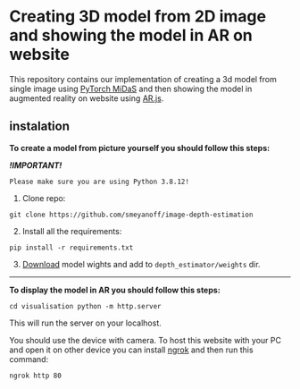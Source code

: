 # Creating 3D model from 2D image and showing the model in AR on website

This repository contains our implementation of creating a 3d model from single image using [PyTorch MiDaS](https://pytorch.org/hub/intelisl_midas_v2/) and then showing the model in augmented reality on website using [AR.js](https://ar-js-org.github.io/AR.js-Docs/).

## instalation 

**To create a model from picture yourself you should follow this steps:**

***!IMPORTANT!***

`Please make sure you are using Python 3.8.12!`

1. Clone repo:

`git clone https://github.com/smeyanoff/image-depth-estimation`

2. Install all the requirements:

`pip install -r requirements.txt`

3. [Download](https://drive.google.com/drive/folders/13TJ4PCw4N65R13PN6ozzgmc8F0lBD9x8?usp=share_link) model wights and add to `depth_estimator/weights` dir.


---

**To display the model in AR you should follow this steps:**

`
cd visualisation
python -m http.server
`

This will run the server on your localhost.

You should use the device with camera. To host this website with your PC and open it on other device you can install [ngrok](https://ngrok.com) and then run this command:

`
ngrok http 80
`
